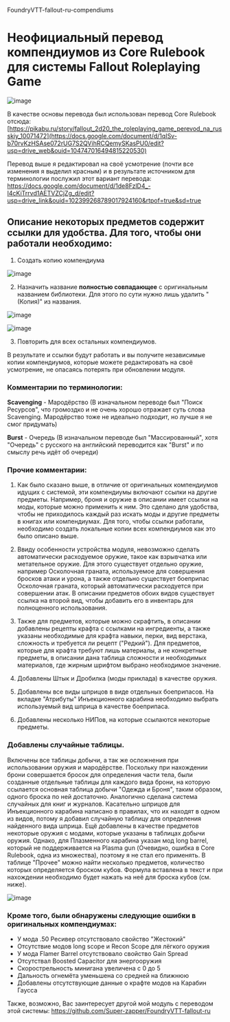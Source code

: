 FoundryVTT-fallout-ru-compendiums
# Неофициальный перевод компендиумов из Core Rulebook для системы Fallout Roleplaying Game

![image](https://github.com/user-attachments/assets/56c6e796-826c-4313-bd55-f7ce55cc96d2)

В качестве основы перевода был использован перевод Core Rulebook отсюда: [https://pikabu.ru/story/fallout_2d20_the_roleplaying_game_perevod_na_russkiy_10071472](https://docs.google.com/document/d/1qISv-b70rvKzHSAse072rUG7S2QVihRCQemySKasPU0/edit?usp=drive_web&ouid=104747016494815220530)

Перевод выше я редактировал на своё усмотрение (почти все изменения я выделил красным) и в результате источником для терминологии послужил этот вариант перевода: https://docs.google.com/document/d/1de8FzlD4_-I4cKiTrrvd1AETVZCjZg_d/edit?usp=drive_link&ouid=102399268789017924160&rtpof=true&sd=true

## Описание некоторых предметов содержит ссылки для удобства. Для того, чтобы они работали необходимо:

1. Создать копию компендиума

![image](https://github.com/user-attachments/assets/cd092bec-6bdb-4775-9c59-5aa046685803)

2. Назначить название **полностью совпадающее** с оригинальным названием библиотеки. Для этого по сути нужно лишь удалить "(Копия)" из названия.

![image](https://github.com/user-attachments/assets/9c9492cd-1c49-4e27-be59-8daa361f48a3)

![image](https://github.com/user-attachments/assets/0f244aca-2343-4cb3-88de-9d9c896186f2)

3. Повторить для всех остальных компендиумов.

В результате и ссылки будут работать и вы получите независимые копии компендиумов, которые можете редактировать на своё усмотрение, не опасаясь потерять при обновлении модуля. 

### Комментарии по терминологии:

**Scavenging** - Мародёрство (В изначальном переводе был "Поиск Ресурсов", что громоздко и не очень хорошо отражает суть слова Scavenging. Мародёрство тоже не идеально подходит, но лучше я не смог придумать)

**Burst** - Очередь (В изначальном переводе был "Массированный", хотя "Очередь" с русского на английский переводится как "Burst" и по смыслу речь идёт об очереди)

### Прочие комментарии:

1. Как было сказано выше, в отличие от оригинальных компендиумов идущих с системой, эти компендиумы включают ссылки на другие предметы. Например, броня и оружие в описании имеет ссылки на моды, которые можно применить к ним. Это сделано для удобства, чтобы не приходилось каждый раз искать моды и другие предметы в книгах или компендиумах. Для того, чтобы ссылки работали, необходимо создать локальные копии всех компендиумов как это было описано выше.  

2. Ввиду особенности устройства модуля, невозможно сделать автоматически расходуемое оружие, такое как взрывчатка или метательное оружие. Для этого существует отдельно оружие, например Осколочная граната, используемое для совершения бросков атаки и урона, а также отдельно существует боеприпас Осколочная граната, который автоматически расходуется при совершении атак. В описании предметов обоих видов существует ссылка на второй вид, чтобы добавить его в инвентарь для полноценного использования.

3. Также для предметов, которые можно скрафтить, в описании добавлены рецепты крафта с ссылками на ингредиенты, а также указаны необходимые для крафта навыки, перки, вид верстака, сложность и требуется ли рецепт ("Редкий"). Для предметов, которые для крафта требуют лишь материалы, а не конкретные предметы, в описании дана таблица сложности и необходимых материалов, где жирным шрифтом выбрано необходимое значение.

4. Добавлены Штык и Дробилка (моды приклада) в качестве оружия.

5. Добавлены все виды шприцов в виде отдельных боеприпасов. На вкладке "Атрибуты" Инъекционного карабина необходимо выбрать используемый вид шприца в качестве боеприпаса.

6. Добавлены несколько НИПов, на которые ссылаются некоторые предметы. 

### Добавлены случайные таблицы.
Включены все таблицы добычи, а так же осложнения при использовании оружия и мародёрстве. 
Поскольку при нахождении брони совершается бросок для определения части тела, были созданные отдельные таблицы для каждого вида брони, на которую ссылается основная таблица добычи "Одежда и Броня", таким образом, одного броска по ней достаточно. Аналогично сделана система случайных для книг и журналов. 
Касательно шприцов для Инъекционного карабина написано в правилах, что их находят в одном из видов, потому я добавил случайную таблицу для определения найденного вида шприца. 
Ещё добавлены в качестве предметов некоторые оружия с модами, которые указаны в таблицах добычи оружия. Однако, для Плазменного карабина указан мод long barrel, который не поддерживается на Plasma gun (Очевидно, ошибка в Core Rulebook, одна из множества), поэтому я не стал его применять. 
В таблице "Прочее" можно найти несколько предметов, количество которых определяется броском кубов. Формула вставлена в текст и при нахождении необходимо будет нажать на неё для броска кубов (см. ниже). 

![image](https://github.com/user-attachments/assets/c87aaf7a-3fd2-4ebc-8670-e9615d1ee876)

### Кроме того, были обнаружены следующие ошибки в оригинальных компендиумах:
- У мода .50 Ресивер отсутствовало свойство "Жестокий"
- Отсутствие модов long scope и Recon Scope  для лёгкого оружия
- У мода Flamer Barrel отсутствовало свойство Gain Spread
- Отсутствал Boosted Capacitor для энергооружия
- Cкорострельность минигана увеличена с 0 до 5
- Дальность огнемёта уменьшена со средней на ближнюю
- Добавлены отсутствующие данные о крафте модов на Карабин Гаусса

Также, возможно, Вас заинтересует другой мой модуль с переводом этой системы: https://github.com/Super-zapper/FoundryVTT-fallout-ru
